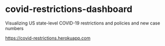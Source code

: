# covid-restrictions-dashboard
Visualizing US state-level COVID-19 restrictions and policies and new case numbers

https://covid-restrictions.herokuapp.com
